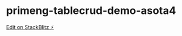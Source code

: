 # primeng-tablecrud-demo-asota4

[Edit on StackBlitz ⚡️](https://stackblitz.com/edit/primeng-tablecrud-demo-asota4)